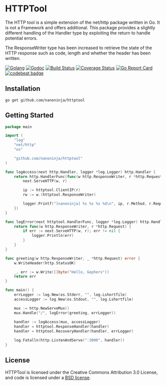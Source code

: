 # HTTPTool

The HTTP tool is a simple extension of the net/http package written in Go.
It is not a Framework and offers additional. This package provides a slightly different handling of the Handler type by
exploiting the return to handle potential errors.

The ResponseWriter type has been increased to retrieve the state of the HTTP response such as 
code, length and whether the header has been written.

[![Golang](https://img.shields.io/badge/go-lang-%2347cafa.svg)](https://golang.org/) 
[![Godoc](https://godoc.org/github.com/nanoninja/httptool?status.svg)](https://pkg.go.dev/github.com/nanoninja/httptool?tab=doc) 
[![Build Status](https://travis-ci.org/nanoninja/httptool.svg)](https://travis-ci.org/nanoninja/httptool) 
[![Coverage Status](https://coveralls.io/repos/github/nanoninja/httptool/badge.svg?branch=master)](https://coveralls.io/github/nanoninja/httptool?branch=master) 
[![Go Report Card](https://goreportcard.com/badge/github.com/nanoninja/httptool)](https://goreportcard.com/report/github.com/nanoninja/httptool)
[![codebeat badge](https://codebeat.co/badges/0ce06064-931b-41ba-b29e-dcfbb6c577f3)](https://codebeat.co/projects/github-com-nanoninja-httptool-master)

## Installation

```shell script
go get github.com/nanoninja/httptool
```

## Getting Started

```go
package main

import (
	"log"
	"net/http"
	"os"

	"github.com/nanoninja/httptool"
)

func logAccess(next http.Handler, logger *log.Logger) http.Handler {
	return http.HandlerFunc(func(w http.ResponseWriter, r *http.Request) {
		next.ServeHTTP(w, r)

		ip := httptool.ClientIP(r)
		rw := w.(httptool.ResponseWriter)

		logger.Printf("[nanoninja] %s %s %s %d\n", ip, r.Method, r.RequestURI, rw.Status())
	})
}

func logError(next httptool.HandlerFunc, logger *log.Logger) http.HandlerFunc {
	return func(w http.ResponseWriter, r *http.Request) {
		if err := next.ServeHTTP(w, r); err != nil {
			logger.Println(err)
		}
	}
}

func greeting(w http.ResponseWriter, _ *http.Request) error {
	w.WriteHeader(http.StatusOK)

	_, err := w.Write([]byte("Hello, Gophers"))
	return err
}

func main() {
	errLogger := log.New(os.Stderr, "", log.Lshortfile)
    accessLogger := log.New(os.Stdout, "", log.Lshortfile)

	mux := http.NewServeMux()
	mux.Handle("/", logError(greeting, errLogger))
 
    handler := logAccess(mux, accessLogger)
    handler = httptool.ResponseHandler(handler)
    handler = httptool.RecoveryHandler(handler, errLogger)

	log.Fatalln(http.ListenAndServe(":3000", handler))
}
```

## License

HTTPTool is licensed under the Creative Commons Attribution 3.0 License, and code is licensed under a [BSD license](https://github.com/nanoninja/httptool/blob/master/LICENSE).
